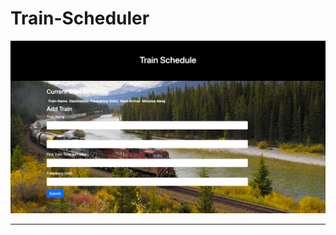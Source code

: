 # Train-Scheduler


![alt text](assets/images/Train_Screenshot.png "Train Scheduler Screenshot")

<hr>